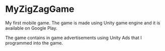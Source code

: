# MyZigZagGame
My first mobile game.
The game is made using Unity game engine and it is available on Google Play.

The game contains in game advertisements using Unity Ads that I programmed into the game.

